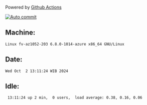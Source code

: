 Powered by [Github Actions](https://github.com/features/actions)

[![Auto commit](https://github.com/hiage/workstation/workflows/Auto%20commit/badge.svg)](https://github.com/hiage/workstation/actions?query=workflow%3A%22Auto+commit%22)

## Machine:
```
Linux fv-az1052-203 6.8.0-1014-azure x86_64 GNU/Linux
```
## Date:
```
Wed Oct  2 13:11:24 WIB 2024
```
## Idle:
```
 13:11:24 up 2 min,  0 users,  load average: 0.38, 0.16, 0.06
```
